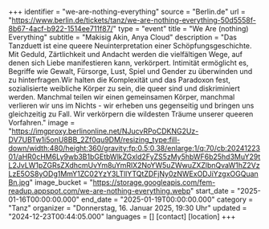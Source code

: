 +++
identifier = "we-are-nothing-everything"
source = "Berlin.de"
url = "https://www.berlin.de/tickets/tanz/we-are-nothing-everything-50d5558f-8b67-4acf-b922-1514ee711f87/"
type = "event"
title = "We Are (nothing) Everything"
subtitle = "Makisig Akin, Anya Cloud"
description = "Das Tanzduett ist eine queere Neuinterpretation einer Schöpfungsgeschichte. Mit Geduld, Zärtlichkeit und Andacht werden die vielfältigen Wege, auf denen sich Liebe manifestieren kann, verkörpert. Intimität ermöglicht es, Begriffe wie Gewalt, Fürsorge, Lust, Spiel und Gender zu überwinden und zu hinterfragen.Wir halten die Komplexität und das Paradoxon fest, sozialisierte weibliche Körper zu sein, die queer sind und diskriminiert werden. Manchmal teilen wir einen gemeinsamen Körper, manchmal verlieren wir uns im Nichts - wir erheben uns gegenseitig und bringen uns gleichzeitig zu Fall. Wir verkörpern die wildesten Träume unserer queeren Vorfahren."
image = "https://imgproxy.berlinonline.net/NJucvRPoCDKNG2Uz-DV7UBTw1i5onU8BB_2Zf0qu9DM/resizing_type:fill-down/width:480/height:360/gravity:fp:0.5:0.38/enlarge:1/q:70/cb:2024122301/aHR0cHM6Ly9wb3B1bGEtbWlkZGxld2FyZS5zMy5hbWF6b25hd3MuY29tL2JvLW1pZGRsZXdhcmUvYm8uYmRlX2NoYW5uZWwuZXZlbnQvaW1hZ2VzLzE5OS8yODg1MmY1ZC02YzY3LTllYTQtZDFjNy0zNWExODJiYzgxOGQuanBn.jpg"
image_bucket = "https://storage.googleapis.com/fem-readup.appspot.com/we-are-nothing-everything.webp"
start_date = "2025-01-16T00:00:00.000"
end_date = "2025-01-19T00:00:00.000"
category = "Tanz"
organizer = "Donnerstag, 16. Januar 2025, 19:30 Uhr"
updated = "2024-12-23T00:44:05.000"
languages = []
[contact]
[location]
+++